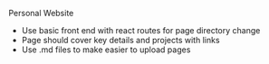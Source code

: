 Personal Website
- Use basic front end with react routes for page directory change
- Page should cover key details and projects with links 
- Use .md files to make easier to upload pages
